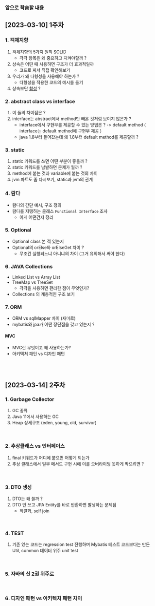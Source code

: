 ### 앞으로 학습할 내용

## [2023-03-10] 1주차
### 1. 객체지향
1. 객체지향의 5가지 원칙 SOLID
    - 각각 항목은 왜 중요하고 지켜야할까 ?
2. 상속은 어떤 때 사용하면 구조가 더 효과적일까
    - 코드로 짜서 직접 확인해보기
3. 우리가 왜 다형성을 사용해야 하는가 ?
    - 다형성을 적용한 코드의 예시를 들기
4. 상속보단 [합성](https://incheol-jung.gitbook.io/docs/q-and-a/architecture/undefined-2) ?

### 2. abstract class vs interface
1. 이 둘의 차이점은 ?
2. interface는 abstract에서 method만 빼온 것처럼 보이지 않은가 ?
    - interface에서 구현부를 제공할 수 있는 방법은 ? -> default method ( interface는 default method에 구현부 제공 )
    - java 1.8부터 들어갔는데 왜 1.8부터 default method를 제공할까 ?


### 3. static
1. static 키워드를 쓰면 어떤 부분이 좋을까 ?
2. static 키워드를 남발하면 문제가 뭘까 ?
3. method에 붙는 것과 variable에 붙는 것의 차이
4. jvm 파트도 좀 다시보기, static과 jvm의 관계

### 4. 람다
- 람다의 간단 예시, 구조 정의
- 람다를 지탱하는 클래스 `Functional Interface` 조사
    - 이게 어떤건지 정리

### 5. Optional
- Optional class 본 적 있는지
- Optional의 orElse와 orElseGet 차이 ?
    - 무조건 실행되느냐 아니냐의 차이 (그거 유의해서 써야 한다)

### 6. JAVA Collections
- Linked List vs Array List
- TreeMap vs TreeSet
    - 각각을 사용하면 편리한 점이 무엇인가?
- Collections 의 계층적인 구조 보기

### 7. ORM
- ORM vs sqlMapper 차이 (재미로)
- mybatis와 jpa가 어떤 장단점을 갖고 있는지 ?

#### MVC
- MVC란 무엇이고 왜 사용하는가?
- 아키텍처 패턴 vs 디자인 패턴

<br />
<br />

## [2023-03-14] 2주차 

### 1. Garbage Collector
1. GC 종류
2. Java 11에서 사용하는 GC
3. Heap 상세구조 (eden, young, old, survivor)

<br />

### 2. 추상클래스 vs 인터페이스
1. final 키워드가 어디에 붙으면 어떻게 되는가 
2. 추상 클래스에서 일부 메서드 구현 시에 이를 오버라이딩 못하게 막으려면 ? 

<br />

### 3. DTO 생성
1. DTO는 왜 쓸까 ?
2. DTO 안 쓰고 JPA Entity를 바로 반환하면 발생하는 문제점
    - 직렬화, self join

<br />

### 4. TEST
1. 기존 있는 코드는 regression test 진행하며 Mybatis 테스트 코드보다는 만든 Util, common 데이터 위주 unit test

<br />

### 5. 자바의 신 2권 위주로

<br />

### 6. 디자인 패턴 vs 아키텍처 패턴 차이
